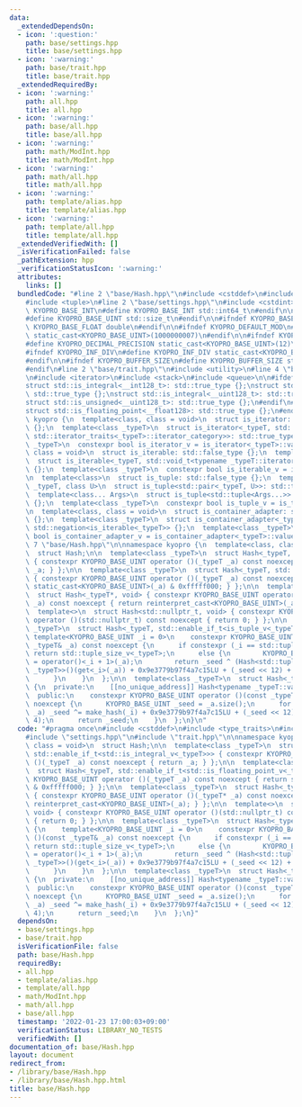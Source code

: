 ```yaml
---
data:
  _extendedDependsOn:
  - icon: ':question:'
    path: base/settings.hpp
    title: base/settings.hpp
  - icon: ':warning:'
    path: base/trait.hpp
    title: base/trait.hpp
  _extendedRequiredBy:
  - icon: ':warning:'
    path: all.hpp
    title: all.hpp
  - icon: ':warning:'
    path: base/all.hpp
    title: base/all.hpp
  - icon: ':warning:'
    path: math/ModInt.hpp
    title: math/ModInt.hpp
  - icon: ':warning:'
    path: math/all.hpp
    title: math/all.hpp
  - icon: ':warning:'
    path: template/alias.hpp
    title: template/alias.hpp
  - icon: ':warning:'
    path: template/all.hpp
    title: template/all.hpp
  _extendedVerifiedWith: []
  _isVerificationFailed: false
  _pathExtension: hpp
  _verificationStatusIcon: ':warning:'
  attributes:
    links: []
  bundledCode: "#line 2 \"base/Hash.hpp\"\n#include <cstddef>\n#include <type_traits>\n\
    #include <tuple>\n#line 2 \"base/settings.hpp\"\n#include <cstdint>\n\n#ifndef\
    \ KYOPRO_BASE_INT\n#define KYOPRO_BASE_INT std::int64_t\n#endif\n\n#ifndef KYOPRO_BASE_UINT\n\
    #define KYOPRO_BASE_UINT std::size_t\n#endif\n\n#ifndef KYOPRO_BASE_FLOAT\n#define\
    \ KYOPRO_BASE_FLOAT double\n#endif\n\n#ifndef KYOPRO_DEFAULT_MOD\n#define KYOPRO_DEFAULT_MOD\
    \ static_cast<KYOPRO_BASE_UINT>(1000000007)\n#endif\n\n#ifndef KYOPRO_DECIMAL_PRECISION\n\
    #define KYOPRO_DECIMAL_PRECISION static_cast<KYOPRO_BASE_UINT>(12)\n#endif\n\n\
    #ifndef KYOPRO_INF_DIV\n#define KYOPRO_INF_DIV static_cast<KYOPRO_BASE_UINT>(3)\n\
    #endif\n\n#ifndef KYOPRO_BUFFER_SIZE\n#define KYOPRO_BUFFER_SIZE static_cast<KYOPRO_BASE_UINT>(2048)\n\
    #endif\n#line 2 \"base/trait.hpp\"\n#include <utility>\n#line 4 \"base/trait.hpp\"\
    \n#include <iterator>\n#include <stack>\n#include <queue>\n\n#ifdef __SIZEOF_INT128__\n\
    struct std::is_integral<__int128_t>: std::true_type {};\nstruct std::is_signed<__int128_t>:\
    \ std::true_type {};\nstruct std::is_integral<__uint128_t>: std::true_type {};\n\
    struct std::is_unsigned<__uint128_t>: std::true_type {};\n#endif\n#ifdef __SIZEOF_FLOAT128__\n\
    struct std::is_floating_point<__float128>: std::true_type {};\n#endif\n\nnamespace\
    \ kyopro {\n  template<class, class = void>\n  struct is_iterator: std::false_type\
    \ {};\n  template<class _typeT>\n  struct is_iterator<_typeT, std::void_t<typename\
    \ std::iterator_traits<_typeT>::iterator_category>>: std::true_type {};\n  template<class\
    \ _typeT>\n  constexpr bool is_iterator_v = is_iterator<_typeT>::value;\n\n  template<class,\
    \ class = void>\n  struct is_iterable: std::false_type {};\n  template<class _typeT>\n\
    \  struct is_iterable<_typeT, std::void_t<typename _typeT::iterator>>: std::true_type\
    \ {};\n  template<class _typeT>\n  constexpr bool is_iterable_v = is_iterable<_typeT>::value;\n\
    \n  template<class>\n  struct is_tuple: std::false_type {};\n  template<class\
    \ _typeT, class U>\n  struct is_tuple<std::pair<_typeT, U>>: std::true_type {};\n\
    \  template<class... Args>\n  struct is_tuple<std::tuple<Args...>>: std::true_type\
    \ {};\n  template<class _typeT>\n  constexpr bool is_tuple_v = is_tuple<_typeT>::value;\n\
    \n  template<class, class = void>\n  struct is_container_adapter: std::false_type\
    \ {};\n  template<class _typeT>\n  struct is_container_adapter<_typeT, std::void_t<decltype(std::empty(std::declval<_typeT>()))>>:\
    \ std::negation<is_iterable<_typeT>> {};\n  template<class _typeT>\n  constexpr\
    \ bool is_container_adapter_v = is_container_adapter<_typeT>::value;\n}\n#line\
    \ 7 \"base/Hash.hpp\"\n\nnamespace kyopro {\n  template<class, class = void>\n\
    \  struct Hash;\n\n  template<class _typeT>\n  struct Hash<_typeT, std::enable_if_t<std::is_integral_v<_typeT>>>\
    \ { constexpr KYOPRO_BASE_UINT operator ()(_typeT _a) const noexcept { return\
    \ _a; } };\n\n  template<class _typeT>\n  struct Hash<_typeT, std::enable_if_t<std::is_floating_point_v<_typeT>>>\
    \ { constexpr KYOPRO_BASE_UINT operator ()(_typeT _a) const noexcept { return\
    \ static_cast<KYOPRO_BASE_UINT>(_a) & 0xfffff000; } };\n\n  template<class _typeT>\n\
    \  struct Hash<_typeT*, void> { constexpr KYOPRO_BASE_UINT operator ()(_typeT*\
    \ _a) const noexcept { return reinterpret_cast<KYOPRO_BASE_UINT>(_a); } };\n\n\
    \  template<>\n  struct Hash<std::nullptr_t, void> { constexpr KYOPRO_BASE_UINT\
    \ operator ()(std::nullptr_t) const noexcept { return 0; } };\n\n  template<class\
    \ _typeT>\n  struct Hash<_typeT, std::enable_if_t<is_tuple_v<_typeT>>> {\n   \
    \ template<KYOPRO_BASE_UINT _i = 0>\n    constexpr KYOPRO_BASE_UINT operator ()(const\
    \ _typeT& _a) const noexcept {\n      if constexpr (_i == std::tuple_size_v<_typeT>)\
    \ return std::tuple_size_v<_typeT>;\n      else {\n        KYOPRO_BASE_UINT _seed\
    \ = operator()<_i + 1>(_a);\n        return _seed ^ (Hash<std::tuple_element_t<_i,\
    \ _typeT>>()(get<_i>(_a)) + 0x9e3779b97f4a7c15LU + (_seed << 12) + (_seed >> 4));\n\
    \      }\n    }\n  };\n\n  template<class _typeT>\n  struct Hash<_typeT, std::enable_if_t<is_iterable_v<_typeT>>>\
    \ {\n  private:\n    [[no_unique_address]] Hash<typename _typeT::value_type> make_hash;\n\
    \  public:\n    constexpr KYOPRO_BASE_UINT operator ()(const _typeT& _a) const\
    \ noexcept {\n      KYOPRO_BASE_UINT _seed = _a.size();\n      for (auto& _i:\
    \ _a) _seed ^= make_hash(_i) + 0x9e3779b97f4a7c15LU + (_seed << 12) + (_seed >>\
    \ 4);\n      return _seed;\n    }\n  };\n}\n"
  code: "#pragma once\n#include <cstddef>\n#include <type_traits>\n#include <tuple>\n\
    #include \"settings.hpp\"\n#include \"trait.hpp\"\n\nnamespace kyopro {\n  template<class,\
    \ class = void>\n  struct Hash;\n\n  template<class _typeT>\n  struct Hash<_typeT,\
    \ std::enable_if_t<std::is_integral_v<_typeT>>> { constexpr KYOPRO_BASE_UINT operator\
    \ ()(_typeT _a) const noexcept { return _a; } };\n\n  template<class _typeT>\n\
    \  struct Hash<_typeT, std::enable_if_t<std::is_floating_point_v<_typeT>>> { constexpr\
    \ KYOPRO_BASE_UINT operator ()(_typeT _a) const noexcept { return static_cast<KYOPRO_BASE_UINT>(_a)\
    \ & 0xfffff000; } };\n\n  template<class _typeT>\n  struct Hash<_typeT*, void>\
    \ { constexpr KYOPRO_BASE_UINT operator ()(_typeT* _a) const noexcept { return\
    \ reinterpret_cast<KYOPRO_BASE_UINT>(_a); } };\n\n  template<>\n  struct Hash<std::nullptr_t,\
    \ void> { constexpr KYOPRO_BASE_UINT operator ()(std::nullptr_t) const noexcept\
    \ { return 0; } };\n\n  template<class _typeT>\n  struct Hash<_typeT, std::enable_if_t<is_tuple_v<_typeT>>>\
    \ {\n    template<KYOPRO_BASE_UINT _i = 0>\n    constexpr KYOPRO_BASE_UINT operator\
    \ ()(const _typeT& _a) const noexcept {\n      if constexpr (_i == std::tuple_size_v<_typeT>)\
    \ return std::tuple_size_v<_typeT>;\n      else {\n        KYOPRO_BASE_UINT _seed\
    \ = operator()<_i + 1>(_a);\n        return _seed ^ (Hash<std::tuple_element_t<_i,\
    \ _typeT>>()(get<_i>(_a)) + 0x9e3779b97f4a7c15LU + (_seed << 12) + (_seed >> 4));\n\
    \      }\n    }\n  };\n\n  template<class _typeT>\n  struct Hash<_typeT, std::enable_if_t<is_iterable_v<_typeT>>>\
    \ {\n  private:\n    [[no_unique_address]] Hash<typename _typeT::value_type> make_hash;\n\
    \  public:\n    constexpr KYOPRO_BASE_UINT operator ()(const _typeT& _a) const\
    \ noexcept {\n      KYOPRO_BASE_UINT _seed = _a.size();\n      for (auto& _i:\
    \ _a) _seed ^= make_hash(_i) + 0x9e3779b97f4a7c15LU + (_seed << 12) + (_seed >>\
    \ 4);\n      return _seed;\n    }\n  };\n}"
  dependsOn:
  - base/settings.hpp
  - base/trait.hpp
  isVerificationFile: false
  path: base/Hash.hpp
  requiredBy:
  - all.hpp
  - template/alias.hpp
  - template/all.hpp
  - math/ModInt.hpp
  - math/all.hpp
  - base/all.hpp
  timestamp: '2022-01-23 17:00:03+09:00'
  verificationStatus: LIBRARY_NO_TESTS
  verifiedWith: []
documentation_of: base/Hash.hpp
layout: document
redirect_from:
- /library/base/Hash.hpp
- /library/base/Hash.hpp.html
title: base/Hash.hpp
---
```

